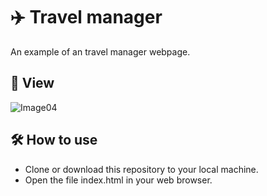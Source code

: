 # ✈️ Travel manager
An example of an travel manager webpage.

## 🔎 View 
![Image04](../img/04.PNG)

## 🛠️ How to use
* Clone or download this repository to your local machine.
* Open the file index.html in your web browser.
